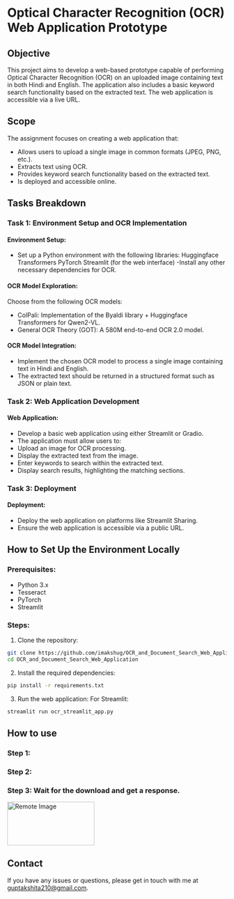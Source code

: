 # Optical Character Recognition (OCR) Web Application Prototype

## Objective
This project aims to develop a web-based prototype capable of performing Optical Character Recognition (OCR) on an uploaded image containing text in both Hindi and English. The application also includes a basic keyword search functionality based on the extracted text. The web application is accessible via a live URL.

## Scope
The assignment focuses on creating a web application that:

- Allows users to upload a single image in common formats (JPEG, PNG, etc.).
- Extracts text using OCR.
- Provides keyword search functionality based on the extracted text.
- Is deployed and accessible online.

## Tasks Breakdown
### Task 1: Environment Setup and OCR Implementation
#### Environment Setup:
- Set up a Python environment with the following libraries:
Huggingface Transformers
PyTorch
Streamlit (for the web interface)
-Install any other necessary dependencies for OCR.


#### OCR Model Exploration:
Choose from the following OCR models:
- ColPali: Implementation of the Byaldi library + Huggingface Transformers for Qwen2-VL.
- General OCR Theory (GOT): A 580M end-to-end OCR 2.0 model.


#### OCR Model Integration:
- Implement the chosen OCR model to process a single image containing text in Hindi and English.
- The extracted text should be returned in a structured format such as JSON or plain text.


### Task 2: Web Application Development
#### Web Application:
- Develop a basic web application using either Streamlit or Gradio.
- The application must allow users to:
- Upload an image for OCR processing.
- Display the extracted text from the image.
- Enter keywords to search within the extracted text.
- Display search results, highlighting the matching sections.

### Task 3: Deployment
#### Deployment:
- Deploy the web application on platforms like Streamlit Sharing.
- Ensure the web application is accessible via a public URL.
 
## How to Set Up the Environment Locally
### Prerequisites:
- Python 3.x
-  Tesseract
- PyTorch
- Streamlit 


### Steps:
1. Clone the repository:
```bash
git clone https://github.com/imakshug/OCR_and_Document_Search_Web_Application.git
cd OCR_and_Document_Search_Web_Application
 ```
2. Install the required dependencies:
```bash
pip install -r requirements.txt
```
3. Run the web application: For Streamlit:
```bash
streamlit run ocr_streamlit_app.py
```

## How to use
### Step 1: 

### Step 2:

### Step 3: Wait for the download and get a response.
<img src="https://github.com/user-attachments/assets/f8d04cee-4454-427a-a43c-d12eb0e341d9" alt="Remote Image" width="200" height="100">

## Contact
If you have any issues or questions, please get in touch with me at guptakshita210@gmail.com.
 







